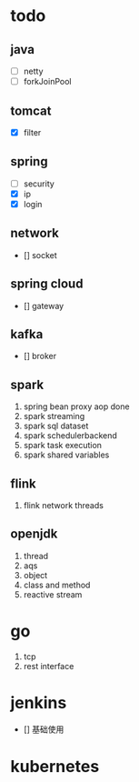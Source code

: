 # todo

## java 
- [ ] netty
- [ ] forkJoinPool

## tomcat 
- [x] filter 

## spring
- [ ] security
- [x] ip
- [x] login

## network
- [] socket

## spring cloud 
- [] gateway

## kafka
- [] broker
  
## spark
1. spring bean proxy aop done
2. spark streaming
3. spark sql dataset
4. spark schedulerbackend
5. spark task execution
6. spark shared variables

## flink

1. flink network threads


## openjdk
1. thread
2. aqs
3. object
4. class and method
5. reactive stream

# go

1. tcp
2. rest interface

# jenkins
- [] 基础使用

# kubernetes






